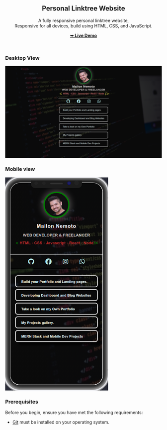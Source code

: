 <div align="center">
  <br />

  <h2 align="center">Personal Linktree Website</h2>

  A fully responsive personal linktree website, <br />Responsive for all devices, build using HTML, CSS, and JavaScript.

  <a href="https://Maylon-tech/LinkTree-Pro/"><strong>➥ Live Demo</strong></a>

</div>

<br />

  ### Desktop View
  
  ![Pfolio Desktop Demo](./Readme-images/Desktop-Layout.png "Desktop Demo")

  ### Mobile view
  
  ![Pfolio Desktop Demo](./Readme-images/Mobile-responsive.png "Mobile Demo")



### Prerequisites

Before you begin, ensure you have met the following requirements:

* [Git](https://git-scm.com/downloads "Download Git") must be installed on your operating system.
